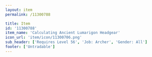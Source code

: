 ```yaml
---
layout: item
permalink: /11300788

title: Item
id: '11300788'
item_name: 'Calculating Ancient Lumarigon Headgear'
icon_url: 'item/icon/11300706.png'
sub_header: ['Requires Level 56', 'Job: Archer', 'Gender: All']
footer: ['Untradable']
---
```

